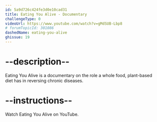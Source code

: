 ```yaml
---
id: 5a9d726c424fe3d0e10cad31
title: Eating You Alive - Documentary
challengeType: 0
videoUrl: https://www.youtube.com/watch?v=gMdSUB-Lbp8
# forumTopicId: 301086
dashedName: eating-you-alive
ghissue: 19
---
```


# --description--

Eating You Alive is a documentary on the role a whole food, plant-based diet has in reversing chronic diseases.


# --instructions--

Watch Eating You Alive on YouTube.



